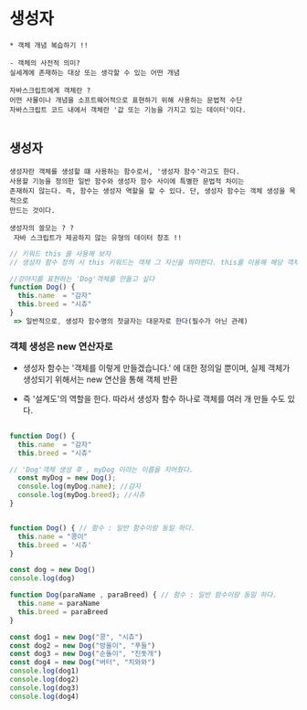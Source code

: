 # 생성자 

```
* 객체 개념 복습하기 !!

- 객체의 사전적 의미? 
실세계에 존재하는 대상 또는 생각할 수 있는 어떤 개념

자바스크립트에게 객체란 ?
어떤 사물이나 개념을 소프트웨어적으로 표현하기 위해 사용하는 문법적 수단
자바스크립트 코드 내에서 객체란 '값 또는 기능을 가지고 있는 데이터'이다.


```
## 생성자 

```
생성자란 객체를 생성할 떄 사용하는 함수로서, '생성자 함수'라고도 한다.
사용할 기능을 정의한 일반 함수와 생성자 함수 사이에 특별한 문법적 차이는 
존재하지 않는다. 즉, 함수는 생성자 역할을 할 수 있다. 단, 생성자 함수는 객체 생성을 목적으로 
만드는 것이다.

생성자의 쓸모는 ? ? 
 자바 스크립트가 제공하지 않는 유형의 데이터 창조 !!

```
```javascript 
// 키워드 this 를 사용해 보자
// 생성자 함수 정의 시 this 키워드는 객체 그 자신을 의미한다. this를 이용해 해당 객체의 속성이나 메소드 추가

//강아지를 표현하는 'Dog'객체를 만들고 싶다
function Dog() {
  this.name  = "감자"
  this.breed = "시츄"
}
 => 일반적으로, 생성자 함수명의 첫글자는 대문자로 한다(필수가 아닌 관례)
```
### 객체 생성은  new 연산자로

* 생성자 함수는 '객체를 이렇게 만들겠습니다.' 에 대한 정의일 뿐이며, 실제 객체가 생성되기 위해서는 new 연산을 통해 객체 반환 
  
* 즉 '설계도'의 역할을 한다. 따라서 생성자 함수 하나로 객체를 여러 개 만들 수도 있다.

```javascript
 
function Dog() {
  this.name  = "감자"
  this.breed = "시츄"

// 'Dog'객체 생성 후 , myDog 이라는 이름을 지어줬다.
  const myDog = new Dog();
  console.log(myDog.name); //감자
  console.log(myDog.breed); //시츄
}

```

```javascript 

function Dog() { // 함수 : 일반 함수이랑 동일 하다.
  this.name = "콩이"
  this.breed = '시츄'
}

const dog = new Dog() 
console.log(dog)
```
```javascript
function Dog(paraName , paraBreed) { // 함수 : 일반 함수이랑 동일 하다.
  this.name = paraName
  this.breed = paraBreed
}

const dog1 = new Dog("콩", "시츄") 
const dog2 = new Dog("방울이", "푸들") 
const dog3 = new Dog("순돌이", "진돗개") 
const dog4 = new Dog("버터", "치와와") 
console.log(dog1)
console.log(dog2)
console.log(dog3)
console.log(dog4)
```
